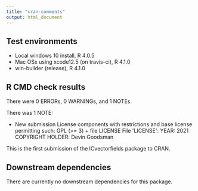 ```yaml
---
title: "cran-comments"
output: html_document
---
```


## Test environments
* Local windows 10 install, R 4.0.5
* Mac OSx using xcode12.5 (on travis-ci), R 4.1.0
* win-builder (release), R 4.1.0

## R CMD check results

There were 0 ERRORs, 0 WARNINGs, and 1 NOTEs. 

There was 1 NOTE:

* New submission
  License components with restrictions and base license permitting such:
  GPL (>= 3) + file LICENSE
  File 'LICENSE':
  YEAR: 2021
  COPYRIGHT HOLDER: Devin Goodsman 

This is the first submission of the ICvectorfields package to CRAN.

## Downstream dependencies

There are currently no downstream dependencies for this package.
